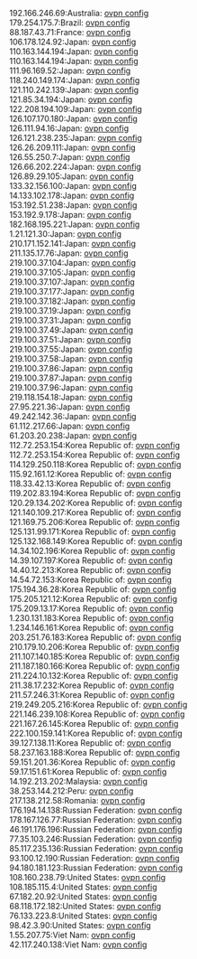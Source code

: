 192.166.246.69:Australia: [ovpn config](vpn/192_166_246_69.ovpn)  
179.254.175.7:Brazil: [ovpn config](vpn/179_254_175_7.ovpn)  
88.187.43.71:France: [ovpn config](vpn/88_187_43_71.ovpn)  
106.178.124.92:Japan: [ovpn config](vpn/106_178_124_92.ovpn)  
110.163.144.194:Japan: [ovpn config](vpn/110_163_144_194.ovpn)  
110.163.144.194:Japan: [ovpn config](vpn/110_163_144_194.ovpn)  
111.96.169.52:Japan: [ovpn config](vpn/111_96_169_52.ovpn)  
118.240.149.174:Japan: [ovpn config](vpn/118_240_149_174.ovpn)  
121.110.242.139:Japan: [ovpn config](vpn/121_110_242_139.ovpn)  
121.85.34.194:Japan: [ovpn config](vpn/121_85_34_194.ovpn)  
122.208.194.109:Japan: [ovpn config](vpn/122_208_194_109.ovpn)  
126.107.170.180:Japan: [ovpn config](vpn/126_107_170_180.ovpn)  
126.111.94.16:Japan: [ovpn config](vpn/126_111_94_16.ovpn)  
126.121.238.235:Japan: [ovpn config](vpn/126_121_238_235.ovpn)  
126.26.209.111:Japan: [ovpn config](vpn/126_26_209_111.ovpn)  
126.55.250.7:Japan: [ovpn config](vpn/126_55_250_7.ovpn)  
126.66.202.224:Japan: [ovpn config](vpn/126_66_202_224.ovpn)  
126.89.29.105:Japan: [ovpn config](vpn/126_89_29_105.ovpn)  
133.32.156.100:Japan: [ovpn config](vpn/133_32_156_100.ovpn)  
14.133.102.178:Japan: [ovpn config](vpn/14_133_102_178.ovpn)  
153.192.51.238:Japan: [ovpn config](vpn/153_192_51_238.ovpn)  
153.192.9.178:Japan: [ovpn config](vpn/153_192_9_178.ovpn)  
182.168.195.221:Japan: [ovpn config](vpn/182_168_195_221.ovpn)  
1.21.121.30:Japan: [ovpn config](vpn/1_21_121_30.ovpn)  
210.171.152.141:Japan: [ovpn config](vpn/210_171_152_141.ovpn)  
211.135.17.76:Japan: [ovpn config](vpn/211_135_17_76.ovpn)  
219.100.37.104:Japan: [ovpn config](vpn/219_100_37_104.ovpn)  
219.100.37.105:Japan: [ovpn config](vpn/219_100_37_105.ovpn)  
219.100.37.107:Japan: [ovpn config](vpn/219_100_37_107.ovpn)  
219.100.37.177:Japan: [ovpn config](vpn/219_100_37_177.ovpn)  
219.100.37.182:Japan: [ovpn config](vpn/219_100_37_182.ovpn)  
219.100.37.19:Japan: [ovpn config](vpn/219_100_37_19.ovpn)  
219.100.37.31:Japan: [ovpn config](vpn/219_100_37_31.ovpn)  
219.100.37.49:Japan: [ovpn config](vpn/219_100_37_49.ovpn)  
219.100.37.51:Japan: [ovpn config](vpn/219_100_37_51.ovpn)  
219.100.37.55:Japan: [ovpn config](vpn/219_100_37_55.ovpn)  
219.100.37.58:Japan: [ovpn config](vpn/219_100_37_58.ovpn)  
219.100.37.86:Japan: [ovpn config](vpn/219_100_37_86.ovpn)  
219.100.37.87:Japan: [ovpn config](vpn/219_100_37_87.ovpn)  
219.100.37.96:Japan: [ovpn config](vpn/219_100_37_96.ovpn)  
219.118.154.18:Japan: [ovpn config](vpn/219_118_154_18.ovpn)  
27.95.221.36:Japan: [ovpn config](vpn/27_95_221_36.ovpn)  
49.242.142.36:Japan: [ovpn config](vpn/49_242_142_36.ovpn)  
61.112.217.66:Japan: [ovpn config](vpn/61_112_217_66.ovpn)  
61.203.20.238:Japan: [ovpn config](vpn/61_203_20_238.ovpn)  
112.72.253.154:Korea Republic of: [ovpn config](vpn/112_72_253_154.ovpn)  
112.72.253.154:Korea Republic of: [ovpn config](vpn/112_72_253_154.ovpn)  
114.129.250.118:Korea Republic of: [ovpn config](vpn/114_129_250_118.ovpn)  
115.92.161.12:Korea Republic of: [ovpn config](vpn/115_92_161_12.ovpn)  
118.33.42.13:Korea Republic of: [ovpn config](vpn/118_33_42_13.ovpn)  
119.202.83.194:Korea Republic of: [ovpn config](vpn/119_202_83_194.ovpn)  
120.29.134.202:Korea Republic of: [ovpn config](vpn/120_29_134_202.ovpn)  
121.140.109.217:Korea Republic of: [ovpn config](vpn/121_140_109_217.ovpn)  
121.169.75.206:Korea Republic of: [ovpn config](vpn/121_169_75_206.ovpn)  
125.131.99.171:Korea Republic of: [ovpn config](vpn/125_131_99_171.ovpn)  
125.132.168.149:Korea Republic of: [ovpn config](vpn/125_132_168_149.ovpn)  
14.34.102.196:Korea Republic of: [ovpn config](vpn/14_34_102_196.ovpn)  
14.39.107.197:Korea Republic of: [ovpn config](vpn/14_39_107_197.ovpn)  
14.40.12.213:Korea Republic of: [ovpn config](vpn/14_40_12_213.ovpn)  
14.54.72.153:Korea Republic of: [ovpn config](vpn/14_54_72_153.ovpn)  
175.194.36.28:Korea Republic of: [ovpn config](vpn/175_194_36_28.ovpn)  
175.205.121.12:Korea Republic of: [ovpn config](vpn/175_205_121_12.ovpn)  
175.209.13.17:Korea Republic of: [ovpn config](vpn/175_209_13_17.ovpn)  
1.230.131.183:Korea Republic of: [ovpn config](vpn/1_230_131_183.ovpn)  
1.234.146.161:Korea Republic of: [ovpn config](vpn/1_234_146_161.ovpn)  
203.251.76.183:Korea Republic of: [ovpn config](vpn/203_251_76_183.ovpn)  
210.179.10.206:Korea Republic of: [ovpn config](vpn/210_179_10_206.ovpn)  
211.107.140.185:Korea Republic of: [ovpn config](vpn/211_107_140_185.ovpn)  
211.187.180.166:Korea Republic of: [ovpn config](vpn/211_187_180_166.ovpn)  
211.224.10.132:Korea Republic of: [ovpn config](vpn/211_224_10_132.ovpn)  
211.38.17.232:Korea Republic of: [ovpn config](vpn/211_38_17_232.ovpn)  
211.57.246.31:Korea Republic of: [ovpn config](vpn/211_57_246_31.ovpn)  
219.249.205.216:Korea Republic of: [ovpn config](vpn/219_249_205_216.ovpn)  
221.146.239.108:Korea Republic of: [ovpn config](vpn/221_146_239_108.ovpn)  
221.167.26.145:Korea Republic of: [ovpn config](vpn/221_167_26_145.ovpn)  
222.100.159.141:Korea Republic of: [ovpn config](vpn/222_100_159_141.ovpn)  
39.127.138.11:Korea Republic of: [ovpn config](vpn/39_127_138_11.ovpn)  
58.237.163.188:Korea Republic of: [ovpn config](vpn/58_237_163_188.ovpn)  
59.151.201.36:Korea Republic of: [ovpn config](vpn/59_151_201_36.ovpn)  
59.17.151.61:Korea Republic of: [ovpn config](vpn/59_17_151_61.ovpn)  
14.192.213.202:Malaysia: [ovpn config](vpn/14_192_213_202.ovpn)  
38.253.144.212:Peru: [ovpn config](vpn/38_253_144_212.ovpn)  
217.138.212.58:Romania: [ovpn config](vpn/217_138_212_58.ovpn)  
176.194.14.138:Russian Federation: [ovpn config](vpn/176_194_14_138.ovpn)  
178.167.126.77:Russian Federation: [ovpn config](vpn/178_167_126_77.ovpn)  
46.191.176.196:Russian Federation: [ovpn config](vpn/46_191_176_196.ovpn)  
77.35.103.246:Russian Federation: [ovpn config](vpn/77_35_103_246.ovpn)  
85.117.235.136:Russian Federation: [ovpn config](vpn/85_117_235_136.ovpn)  
93.100.12.190:Russian Federation: [ovpn config](vpn/93_100_12_190.ovpn)  
94.180.181.123:Russian Federation: [ovpn config](vpn/94_180_181_123.ovpn)  
108.160.238.79:United States: [ovpn config](vpn/108_160_238_79.ovpn)  
108.185.115.4:United States: [ovpn config](vpn/108_185_115_4.ovpn)  
67.182.20.92:United States: [ovpn config](vpn/67_182_20_92.ovpn)  
68.118.172.182:United States: [ovpn config](vpn/68_118_172_182.ovpn)  
76.133.223.8:United States: [ovpn config](vpn/76_133_223_8.ovpn)  
98.42.3.90:United States: [ovpn config](vpn/98_42_3_90.ovpn)  
1.55.207.75:Viet Nam: [ovpn config](vpn/1_55_207_75.ovpn)  
42.117.240.138:Viet Nam: [ovpn config](vpn/42_117_240_138.ovpn)  
